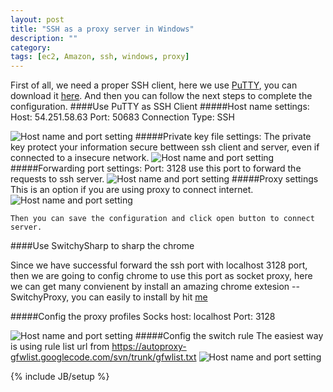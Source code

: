 ```yaml
---
layout: post
title: "SSH as a proxy server in Windows"
description: ""
category: 
tags: [ec2, Amazon, ssh, windows, proxy]
---
```




First of all, we need a proper SSH client, here we use [PuTTY](http://en.wikipedia.org/wiki/PuTTY), you can download it [here](http://the.earth.li/~sgtatham/putty/latest/x86/putty.exe). 
And then you can follow the next steps to complete the configuration.
####Use PuTTY as SSH Client
#####Host name settings:
    Host: 54.251.58.63 
    Port: 50683
    Connection Type: SSH

![Host name and port setting](http://darlinglele.github.com/images/ssh/host.jpg)
#####Private key file settings:
    The private key protect your information secure bettween ssh client and server, even if connected to a insecure network.
![Host name and port setting](http://darlinglele.github.com/images/ssh/keyfile.jpg)
#####Forwarding port settings:
    Port: 3128 use this port to forward the requests to ssh server.
![Host name and port setting](http://darlinglele.github.com/images/ssh/forwarding.jpg)
#####Proxy settings
    This is an option if you are using proxy to connect internet.
![Host name and port setting](http://darlinglele.github.com/images/ssh/proxy.jpg)

    Then you can save the configuration and click open button to connect server. 
####Use SwitchySharp to sharp the chrome


Since we have successful forward the ssh port with localhost 3128 port, then we are going to config chrome to use this port as socket proxy, here we can get many convienent by install an amazing chrome extesion -- SwitchyProxy, you can easily to install by hit [me](https://chrome.google.com/webstore/detail/dpplabbmogkhghncfbfdeeokoefdjegm)

#####Config the proxy profiles
    Socks host: localhost 
    Port: 3128 
    
![Host name and port setting](http://darlinglele.github.com/images/ssh/profiles.png)
#####Config the switch rule
    The easiest way is using rule list url from https://autoproxy-gfwlist.googlecode.com/svn/trunk/gfwlist.txt 
![Host name and port setting](http://darlinglele.github.com/images/ssh/rule.png)







{% include JB/setup %}
